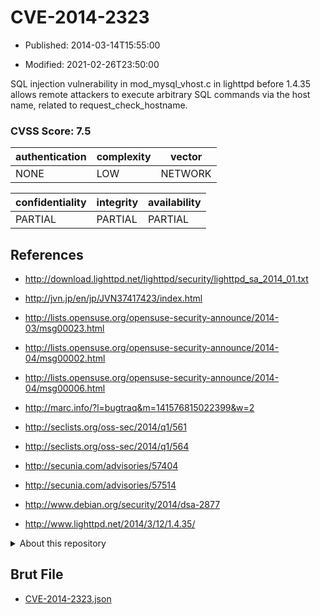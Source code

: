# CVE-2014-2323

- Published: 2014-03-14T15:55:00

- Modified: 2021-02-26T23:50:00

SQL injection vulnerability in mod_mysql_vhost.c in lighttpd before 1.4.35 allows remote attackers to execute arbitrary SQL commands via the host name, related to request_check_hostname.

### CVSS Score: **7.5**

| authentication | complexity | vector |
| --- | --- | --- |
| NONE | LOW | NETWORK |

| confidentiality | integrity | availability |
| --- | --- | --- |
| PARTIAL | PARTIAL | PARTIAL |

## References

* http://download.lighttpd.net/lighttpd/security/lighttpd_sa_2014_01.txt

* http://jvn.jp/en/jp/JVN37417423/index.html

* http://lists.opensuse.org/opensuse-security-announce/2014-03/msg00023.html

* http://lists.opensuse.org/opensuse-security-announce/2014-04/msg00002.html

* http://lists.opensuse.org/opensuse-security-announce/2014-04/msg00006.html

* http://marc.info/?l=bugtraq&m=141576815022399&w=2

* http://seclists.org/oss-sec/2014/q1/561

* http://seclists.org/oss-sec/2014/q1/564

* http://secunia.com/advisories/57404

* http://secunia.com/advisories/57514

* http://www.debian.org/security/2014/dsa-2877

* http://www.lighttpd.net/2014/3/12/1.4.35/

<details>
<summary>About this repository</summary> 

  This repository is part of the project [Live Hack CVE](https://github.com/Live-Hack-CVE). Main website can be found [www.live-hack.org](https://www.live-hack.org) 
  
  Made by [Sn0wAlice](https://github.com/Sn0wAlice) for the people that care about security and need to have a feed of the latest CVEs. Hope you enjoy it, don't forget to star the repo and follow me on [Twitter](https://twitter.com/Sn0wAlice) and [Github](https://github.com/Sn0wAlice). And that is my [personnal website](https://www.alice-snow.me/)

  - [Home Page](https://github.com/Live-Hack-CVE)
  - [Framework](https://github.com/Live-Hack-CVE/cve-framework)
  - [CVE database](https://github.com/Live-Hack-CVE/full_database)
  - [Changelog](https://github.com/Live-Hack-CVE/Changelog)
</details>

## Brut File

* [CVE-2014-2323.json](https://raw.githubusercontent.com/Live-Hack-CVE/full_database/main/cves/2014/CVE-2014-2323.json)

